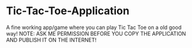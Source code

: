 # Tic-Tac-Toe-Application
A fine working app/game where you can play Tic Tac Toe on a old good way!
NOTE: ASK ME PERMISSION BEFORE YOU COPY THE APPLICATION AND PUBLISH IT ON THE INTERNET!
